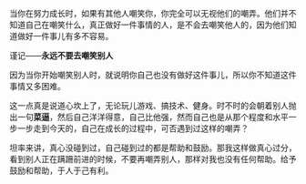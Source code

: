 当你在努力成长时，如果有其他人嘲笑你，你完全可以无视他们的嘲弄。他们并不知道自己在嘲笑什么，真正做好一件事情的人，是不会去嘲笑他人的，因为他们知道做好一件事儿有多不容易。

谨记——**永远不要去嘲笑别人**

因为当你开始嘲笑别人时，就说明你自己也没有做好这件事儿，所以你不知道这件事情又多困难。

这一点真是说道心坎上了，无论玩儿游戏、搞技术、健身。时不时的会朝着别人抛出一句**菜逼**，然后自己洋洋得意，自己比他强，然而自己也是从那个程度和水平一步一步走到今天的，自己在成长的过程中，可否遇到过这样的嘲弄？

坦率来讲，真心没碰到过，自己碰到过的都是帮助和鼓励。那我这样做真心过分，看到别人正在蹒跚前进的时候，不要再嘲弄别人，那样对我也没有任何帮助。给予鼓励和帮助，于人于己有利。



